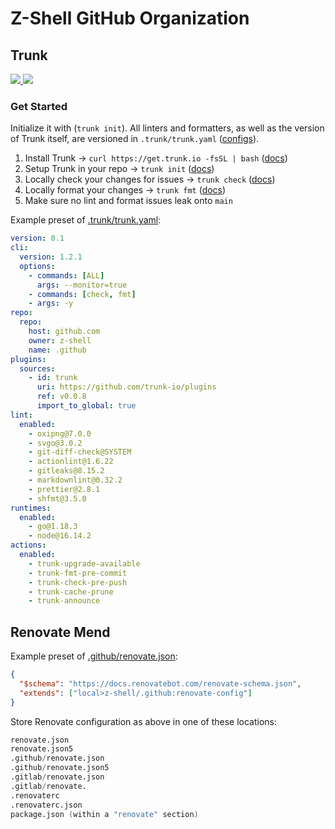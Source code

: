 <h1> Z-Shell GitHub Organization </h1>

## Trunk

  <a href="https://slack.trunk.io">
    <img src="https://img.shields.io/badge/slack-slack.trunk.io-blue?logo=slack"/>
  </a>
  <a href="https://docs.trunk.io">
    <img src="https://img.shields.io/badge/docs.trunk.io-7f7fcc?label=docs&logo=readthedocs&labelColor=555555&logoColor=ffffff"/>
  </a>

### Get Started

Initialize it with (`trunk init`). All linters and formatters, as well as the version of Trunk itself, are versioned in `.trunk/trunk.yaml` ([configs](https://github.com/trunk-io/configs)).

1. Install Trunk → `curl https://get.trunk.io -fsSL | bash`
   ([docs](https://docs.trunk.io/get-started))
2. Setup Trunk in your repo → `trunk init` ([docs](https://docs.trunk.io/get-started))
3. Locally check your changes for issues → `trunk check`
   ([docs](https://docs.trunk.io/check/overview))
4. Locally format your changes → `trunk fmt` ([docs](https://docs.trunk.io/check/cli))
5. Make sure no lint and format issues leak onto `main`

Example preset of [.trunk/trunk.yaml](../.trunk/trunk.yaml):

```yaml
version: 0.1
cli:
  version: 1.2.1
  options:
    - commands: [ALL]
      args: --monitor=true
    - commands: [check, fmt]
    - args: -y
repo:
  repo:
    host: github.com
    owner: z-shell
    name: .github
plugins:
  sources:
    - id: trunk
      uri: https://github.com/trunk-io/plugins
      ref: v0.0.8
      import_to_global: true
lint:
  enabled:
    - oxipng@7.0.0
    - svgo@3.0.2
    - git-diff-check@SYSTEM
    - actionlint@1.6.22
    - gitleaks@8.15.2
    - markdownlint@0.32.2
    - prettier@2.8.1
    - shfmt@3.5.0
runtimes:
  enabled:
    - go@1.18.3
    - node@16.14.2
actions:
  enabled:
    - trunk-upgrade-available
    - trunk-fmt-pre-commit
    - trunk-check-pre-push
    - trunk-cache-prune
    - trunk-announce
```

## Renovate Mend

Example preset of [.github/renovate.json](https://github.com/z-shell/wiki/blob/main/.github/renovate.json):

```json
{
  "$schema": "https://docs.renovatebot.com/renovate-schema.json",
  "extends": ["local>z-shell/.github:renovate-config"]
}
```

Store Renovate configuration as above in one of these locations:

```verilog
renovate.json
renovate.json5
.github/renovate.json
.github/renovate.json5
.gitlab/renovate.json
.gitlab/renovate.
.renovaterc
.renovaterc.json
package.json (within a "renovate" section)
```
